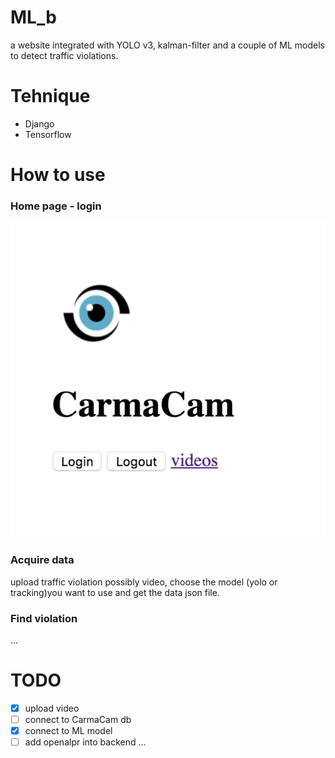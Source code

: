 # ML_b
a website integrated with YOLO v3, kalman-filter and a couple of ML models to detect traffic violations.

# Tehnique
- Django
- Tensorflow

# How to use
### Home page - login
![alt text](img/homepage_login.png)

### Acquire data
upload traffic violation possibly video, choose the model (yolo or tracking)you want to use and get the data json file.
### Find violation
...

# TODO
- [x] upload video
- [ ] connect to CarmaCam db
- [x] connect to ML model
- [ ] add openalpr into backend
...
